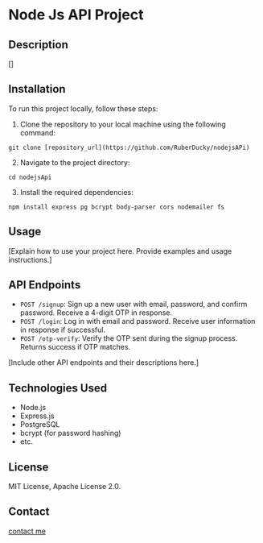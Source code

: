 # Node Js API Project

## Description

[]

## Installation

To run this project locally, follow these steps:

1. Clone the repository to your local machine using the following command:

```
git clone [repository_url](https://github.com/RuberDucky/nodejsAPi)
```

2. Navigate to the project directory:

```
cd nodejsApi
```

3. Install the required dependencies:

```
npm install express pg bcrypt body-parser cors nodemailer fs
```

## Usage

[Explain how to use your project here. Provide examples and usage instructions.]

## API Endpoints

- `POST /signup`: Sign up a new user with email, password, and confirm password. Receive a 4-digit OTP in response.
- `POST /login`: Log in with email and password. Receive user information in response if successful.
- `POST /otp-verify`: Verify the OTP sent during the signup process. Returns success if OTP matches.

[Include other API endpoints and their descriptions here.]

## Technologies Used

- Node.js
- Express.js
- PostgreSQL
- bcrypt (for password hashing)
- etc.



## License

MIT License, Apache License 2.0.

## Contact

[contact me](wa.me/923166096609)
